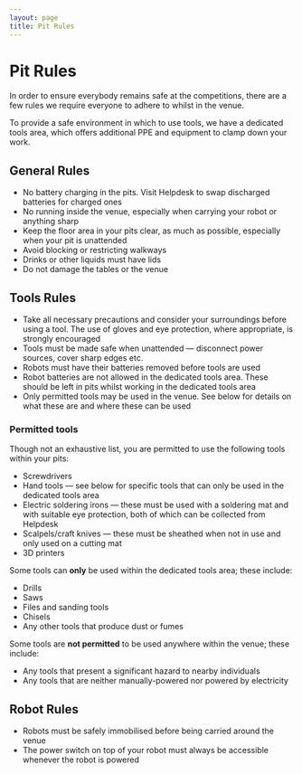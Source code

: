 ```yaml
---
layout: page
title: Pit Rules
---
```


# Pit Rules

In order to ensure everybody remains safe at the competitions, there are a few rules we require everyone to adhere to whilst in the venue.

To provide a safe environment in which to use tools, we have a dedicated tools area, which offers additional PPE and equipment to clamp down your work.

## General Rules

- No battery charging in the pits.
  Visit Helpdesk to swap discharged batteries for charged ones
- No running inside the venue, especially when carrying your robot or anything sharp
- Keep the floor area in your pits clear, as much as possible, especially when your pit is unattended
- Avoid blocking or restricting walkways
- Drinks or other liquids must have lids
- Do not damage the tables or the venue

## Tools Rules

- Take all necessary precautions and consider your surroundings before using a tool.
  The use of gloves and eye protection, where appropriate, is strongly encouraged
- Tools must be made safe when unattended — disconnect power sources, cover sharp edges etc.
- Robots must have their batteries removed before tools are used
- Robot batteries are not allowed in the dedicated tools area. These should be left in pits whilst working in the dedicated tools area
- Only permitted tools may be used in the venue. See below for details on what these are and where these can be used

### Permitted tools

Though not an exhaustive list, you are permitted to use the following tools within your pits:

- Screwdrivers
- Hand tools — see below for specific tools that can only be used in the dedicated tools area
- Electric soldering irons — these must be used with a soldering mat and with suitable eye protection, both of which can be collected from Helpdesk
- Scalpels/craft knives — these must be sheathed when not in use and only used on a cutting mat
- 3D printers

Some tools can **only** be used within the dedicated tools area; these include:

- Drills
- Saws
- Files and sanding tools
- Chisels
- Any other tools that produce dust or fumes

Some tools are **not permitted** to be used anywhere within the venue; these include:

- Any tools that present a significant hazard to nearby individuals
- Any tools that are neither manually-powered nor powered by electricity

## Robot Rules

- Robots must be safely immobilised before being carried around the venue
- The power switch on top of your robot must always be accessible whenever the robot is powered
